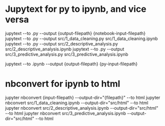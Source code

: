 # Jupytext for py to ipynb, and vice versa 
jupytext --to .py --output {output-filepath} {notebook-input-filepath}
    jupytext --to .py --output src/1_data_cleaning.py src/1_data_cleaning.ipynb
    jupytext --to .py --output src/2_descriptive_analysis.py src/2_descriptive_analysis.ipynb
    jupytext --to .py --output src/3_predictive_analysis.py src/3_predictive_analysis.ipynb

jupytext --to .ipynb --output {output-filepath} {py-input-filepath}

# nbconvert for ipynb to html
jupyter nbconvert {input-filepath} --output-dir="{filepath}" --to html
    jupyter nbconvert src/1_data_cleaning.ipynb --output-dir="src/html" --to html
    jupyter nbconvert src/2_descriptive_analysis.ipynb --output-dir="src/html" --to html
    jupyter nbconvert src/3_predictive_analysis.ipynb --output-dir="src/html" --to html
